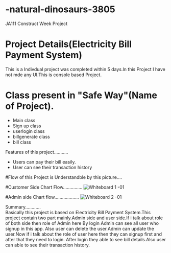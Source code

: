 <!-- # -natural-dinosaurs-3805
Electricity Bill payment System
<h1>Safe Way(Electricty Bill Payment System)</h1>
<h3>There are two side of this project Admin side and user side</h3>
<h3>Flow of my Project is Understandable by following picture</h3>
<img src=""
# righteous-hand-1433 -->

# -natural-dinosaurs-3805 

JA111 Construct Week Project

# Project Details(Electricity Bill Payment System)

This is a Indivdual project was completed within 5 days.In this Project I have not mde any UI.This is console based Project.



# Class present in "Safe Way"(Name of Project).

- Main class
- Sign up class
- userlogin class
- billgenerate class
- bill class


Features of this project...........
<ul><li>Users can pay their bill easily.</li>
  <li>User can see their transaction history</li></ul>

#Flow of this Project is Understandble by this picture....

#Customer Side Chart Flow...............
![Whiteboard 1 -01](https://user-images.githubusercontent.com/115460955/229334066-0a88f2d2-6adc-4c9b-b036-0881913e78ff.png)

#Admin side Chart flow...................
![Whiteboard 2 -01](https://user-images.githubusercontent.com/115460955/229334109-47f5ddcf-3b64-4e65-82cb-45bbf7336c74.png)

Summary............<br>
Basically this project is based on Electricity Bill Payment System.This project contain two part mainly.Admin side and user side.If i talk about role of both side then role of Admin here By login Admin can see all user who signup in this app. Also user can delete the user.Admin can update the user.Now if i talk about the role of user here then they can signup first and after that they need to login. After login they able to see bill details.Also user can able to see their transaction history.
